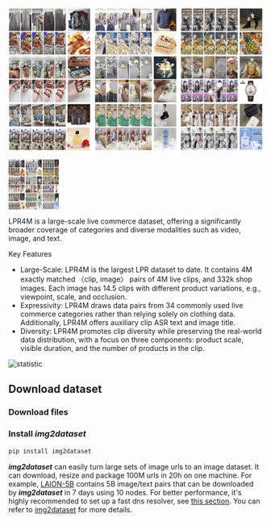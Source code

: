 
![pairs](/_images/lpr4m_example.png "xxx")

<img align="center" width="100" height="100" src="/_images/lpr4m_example.png">

LPR4M is a large-scale live commerce dataset, offering a significantly broader coverage of categories and diverse modalities such as video, image, and text. 

Key Features
- Large-Scale: LPR4M is the largest LPR dataset to date. It contains 4M exactly matched 〈clip, image〉 pairs of 4M live clips, and 332k shop images. Each image has 14.5 clips with different product variations, e.g., viewpoint, scale, and occlusion.
- Expressivity: LPR4M draws data pairs from 34 commonly used live commerce categories rather than relying solely on clothing data. Additionally, LPR4M offers auxiliary clip ASR text and image title.
- Diversity: LPR4M promotes clip diversity while preserving the real-world data distribution, with a focus on three components: product scale, visible duration, and the number of products in the clip.

![statistic](/_images/statistic.png "xxx")

## Download dataset
### Download files
### Install ***img2dataset***
```bash
pip install img2dataset
```
***img2dataset*** can easily turn large sets of image urls to an image dataset. It can download, resize and package 100M urls in 20h on one machine. For example, [LAION-5B](https://laion.ai/blog/laion-5b/) contains 5B image/text pairs that can be downloaded by ***img2dataset*** in 7 days using 10 nodes. For better performance, it's highly recommended to set up a fast dns resolver, see [this section](https://github.com/rom1504/img2dataset#setting-up-a-high-performance-dns-resolver). You can refer
to [img2dataset](https://github.com/rom1504/img2dataset) for more details.


